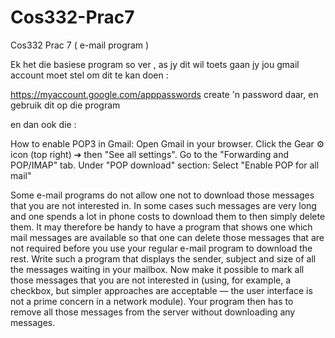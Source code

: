 # Cos332-Prac7
Cos332 Prac 7 ( e-mail program )


Ek het die basiese program so ver , as jy dit wil toets gaan jy jou gmail account moet stel om dit te kan doen :

https://myaccount.google.com/apppasswords
create 'n password daar, en gebruik dit op die program 

en dan ook die :

How to enable POP3 in Gmail:
Open Gmail in your browser.
Click the Gear ⚙️ icon (top right) ➔ then "See all settings".
Go to the "Forwarding and POP/IMAP" tab.
Under "POP download" section:
Select "Enable POP for all mail"


Some e-mail programs do not allow one not to download those messages that you
are not interested in. In some cases such messages are very long and one spends a
lot in phone costs to download them to then simply delete them. It may therefore
be handy to have a program that shows one which mail messages are available
so that one can delete those messages that are not required before you use your
regular e-mail program to download the rest.
Write such a program that displays the sender, subject and size of all the messages waiting in your mailbox. Now make it possible to mark all those messages
that you are not interested in (using, for example, a checkbox, but simpler approaches are acceptable — the user interface is not a prime concern in a network
module). Your program then has to remove all those messages from the server
without downloading any messages.
